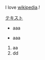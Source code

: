 I love [wikipedia](https://ja.wikipedia.org).!

[テキスト](https;//www.google.co.jp/)

- aaa
* aaa
1. aa
2. dd
